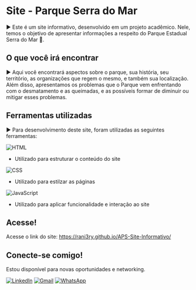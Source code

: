 # Site - Parque Serra do Mar
:arrow_forward: Este é um site informativo, desenvolvido em um projeto acadêmico. Nele, temos o objetivo de apresentar informações a respeito do Parque Estadual Serra do Mar :deciduous_tree:. 

## O que você irá encontrar

:arrow_forward: Aqui você encontrará aspectos sobre o parque, sua história, seu território, as organizações que regem o mesmo, e também sua localização. Além disso, apresentamos os problemas que o Parque vem enfrentando com o desmatamento e as queimadas, e as possíveis formar de diminuir ou mitigar esses problemas.

## Ferramentas utilizadas 

:arrow_forward: Para desenvolvimento deste site, foram utilizadas as seguintes ferramentas: 

![HTML](https://img.shields.io/badge/HTML5-E34F26?style=for-the-badge&logo=html5&logoColor=white)

- Utilizado para estruturar o conteúdo do site

![CSS](https://img.shields.io/badge/CSS3-1572B6?style=for-the-badge&logo=css3&logoColor=white)

- Utilizado para estilzar as páginas

![JavaScript](https://img.shields.io/badge/javascript-%23323330.svg?style=for-the-badge&logo=javascript&logoColor=%23F7DF1E)

- Utilizado para aplicar funcionalidade e interação ao site

## Acesse!

Acesse o link do site:
https://rani3ry.github.io/APS-Site-Informativo/

## Conecte-se comigo!

Estou disponível para novas oportunidades e networking.

[![LinkedIn](https://img.shields.io/badge/LinkedIn-0077B5?style=for-the-badge&logo=linkedin&logoColor=white)](https://www.linkedin.com/in/kaique-raniery-nunes-villas-boas-327a9919b/)
[![Gmail](https://img.shields.io/badge/Gmail-333333?style=for-the-badge&logo=gmail&logoColor=red)](mailto:villasboaskaka12@gmail.com)
[![WhatsApp](https://img.shields.io/badge/WhatsApp-25D366?style=for-the-badge&logo=whatsapp&logoColor=white)](https://wa.me/5511989491642)




